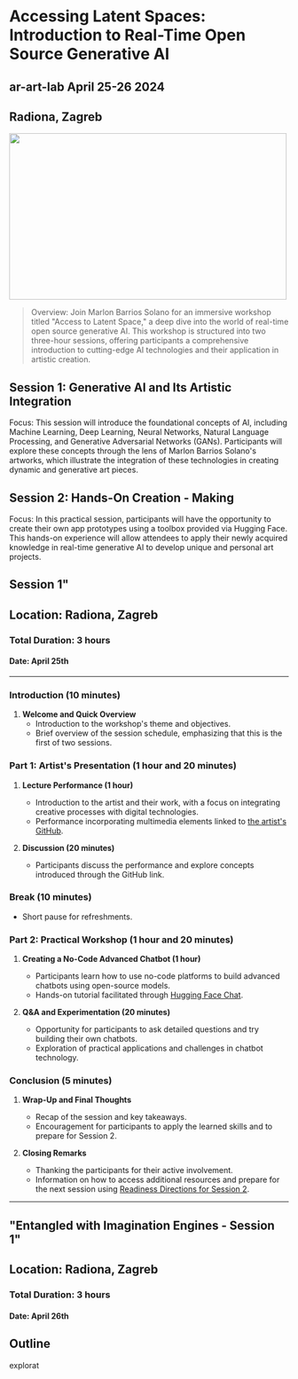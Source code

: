 # Accessing Latent Spaces: Introduction to Real-Time Open Source Generative AI
## ar-art-lab   April 25-26 2024
## Radiona, Zagreb
<img src="https://github.com/marlonbarrios/ar-art-lab/assets/90220317/97dc7974-9716-40f3-bfd8-9470ee26e0ec" width="500" height="300">

> Overview: Join Marlon Barrios Solano for an immersive workshop titled "Access to Latent Space," a deep dive into the world of real-time open source generative AI. This workshop is structured into two three-hour sessions, offering participants a comprehensive introduction to cutting-edge AI technologies and their application in artistic creation.

## Session 1: Generative AI and Its Artistic Integration

Focus: This session will introduce the foundational concepts of AI, including Machine Learning, Deep Learning, Neural Networks, Natural Language Processing, and Generative Adversarial Networks (GANs). Participants will explore these concepts through the lens of Marlon Barrios Solano's artworks, which illustrate the integration of these technologies in creating dynamic and generative art pieces.

## Session 2: Hands-On Creation - Making

Focus: In this practical session, participants will have the opportunity to create their own app prototypes using a toolbox provided via Hugging Face. This hands-on experience will allow attendees to apply their newly acquired knowledge in real-time generative AI to develop unique and personal art projects.

## Session 1"

## Location: Radiona, Zagreb
### Total Duration: 3 hours
#### Date: April 25th
---

### Introduction (10 minutes)
1. **Welcome and Quick Overview**
   - Introduction to the workshop's theme and objectives.
   - Brief overview of the session schedule, emphasizing that this is the first of two sessions.

### Part 1: Artist's Presentation (1 hour and 20 minutes)
1. **Lecture Performance (1 hour)**
   - Introduction to the artist and their work, with a focus on integrating creative processes with digital technologies.
   - Performance incorporating multimedia elements linked to [the artist's GitHub](https://github.com/marlonbarrios/lecture).

2. **Discussion (20 minutes)**
   - Participants discuss the performance and explore concepts introduced through the GitHub link.

### Break (10 minutes)
- Short pause for refreshments.

### Part 2: Practical Workshop (1 hour and 20 minutes)
1. **Creating a No-Code Advanced Chatbot (1 hour)**
   - Participants learn how to use no-code platforms to build advanced chatbots using open-source models.
   - Hands-on tutorial facilitated through [Hugging Face Chat](https://huggingface.co/chat/assistants?user=marlonbarrios).

2. **Q&A and Experimentation (20 minutes)**
   - Opportunity for participants to ask detailed questions and try building their own chatbots.
   - Exploration of practical applications and challenges in chatbot technology.

### Conclusion (5 minutes)
1. **Wrap-Up and Final Thoughts**
   - Recap of the session and key takeaways.
   - Encouragement for participants to apply the learned skills and to prepare for Session 2.

2. **Closing Remarks**
   - Thanking the participants for their active involvement.
   - Information on how to access additional resources and prepare for the next session using [Readiness Directions for Session 2](https://marlonbarrios.github.io/readiness-directions/).

---

## "Entangled with Imagination Engines - Session 1"

## Location: Radiona, Zagreb
### Total Duration: 3 hours
#### Date: April 26th

## Outline 
explorat



